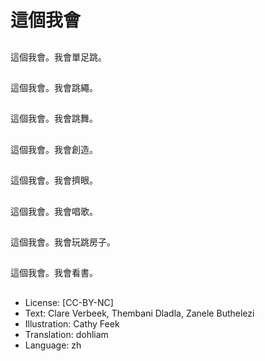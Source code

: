 # 這個我會

##
這個我會。我會單足跳。

##
這個我會。我會跳繩。

##
這個我會。我會跳舞。

##
這個我會。我會創造。

##
這個我會。我會擠眼。

##
這個我會。我會唱歌。

##
這個我會。我會玩跳房子。

##
這個我會。我會看書。

##
* License: [CC-BY-NC]
* Text: Clare Verbeek, Thembani Dladla, Zanele Buthelezi
* Illustration: Cathy Feek
* Translation: dohliam
* Language: zh
